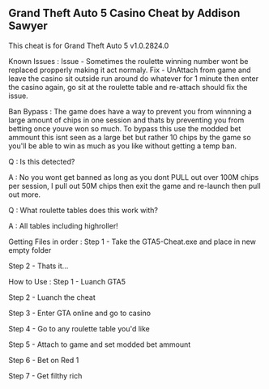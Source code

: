 Grand Theft Auto 5 Casino Cheat by Addison Sawyer
--------------------------------------------------
This cheat is for Grand Theft Auto 5 v1.0.2824.0

Known Issues : 
Issue - Sometimes the roulette winning number wont be replaced propperly making it act normaly. 
Fix - UnAttach from game and leave the casino sit outside run around do whatever for 1 minute then enter the casino again, go sit at the roulette table and re-attach should fix the issue.

Ban Bypass : 
The game does have a way to prevent you from winnning a large amount of chips in one session and thats by preventing you from betting once youve won so much.
To bypass this use the modded bet ammount this isnt seen as a large bet but rather 10 chips by the game so you'll be able to win as much as you like without getting a temp ban.

Q : Is this detected?

A : No you wont get banned as long as you dont PULL out over 100M chips per session, I pull out 50M chips then exit the game and re-launch then pull out more.

Q : What roulette tables does this work with?

A : All tables including highroller!

Getting Files in order : 
Step 1 - Take the GTA5-Cheat.exe and place in new empty folder

Step 2 - Thats it...

How to Use :
Step 1 - Luanch GTA5 

Step 2 - Luanch the cheat

Step 3 - Enter GTA online and go to casino

Step 4 - Go to any roulette table you'd like

Step 5 - Attach to game and set modded bet ammount

Step 6 - Bet on Red 1

Step 7 - Get filthy rich
